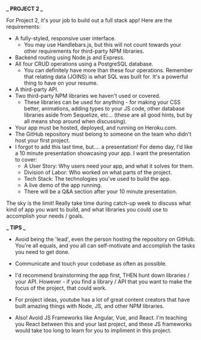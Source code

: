 **_ PROJECT 2 _**

For Project 2, it's your job to build out a full stack app! Here are the requirements:

- A fully-styled, responsive user interface.
  - You may use Handlebars.js, but this will not count towards your other requirements for third-party NPM libraries.
- Backend routing using Node.js and Express.
- All four CRUD operations using a PostgreSQL database.
  - You can definitely have more than these four operations. Remember that relating data (JOINS) is what SQL was built for. It's a powerful thing to have on your resume.
- A third-party API.
- Two third-party NPM libraries we haven't used or covered.
  - These libraries can be used for anything - for making your CSS better, animations, adding types to your JS code, other database libraries aside from Sequelize, etc... (these are all good hints, but by all means shop around when discussing).
- Your app must be hosted, deployed, and running on Heroku.com.
- The GitHub repository must belong to someone on the team who didn't host your first project.
- I forgot to add this last time, but.... a presentation! For demo day, I'd like a 10 minute presentation showcasing your app. I want the presentation to cover:
  - A User Story: Why users need your app, and what it solves for them.
  - Division of Labor: Who worked on what parts of the project.
  - Tech Stack: The technologies you've used to build the app.
  - A live demo of the app running.
  - There will be a Q&A section after your 10 minute presentation.

The sky is the limit! Really take time during catch-up week to discuss what kind of app you want to build, and what libraries you could use to accomplish your needs / goals.

**_ TIPS _**

- Avoid being the 'lead', even the person hosting the repository on GitHub. You're all equals, and you all can self-motivate and accomplish the tasks you need to get done.

- Communicate and touch your codebase as often as possible.

- I'd recommend brainstorming the app first, THEN hunt down libraries / your API. However - if you find a library / API that you want to make the focus of the project, that could work.

- For project ideas, youtube has a lot of great content creators that have built amazing things with Node, JS, and other NPM libraries.

- Also! Avoid JS Frameworks like Angular, Vue, and React. I'm teaching you React between this and your last project, and these JS frameworks would take too long to learn for you to impliment in this project.
